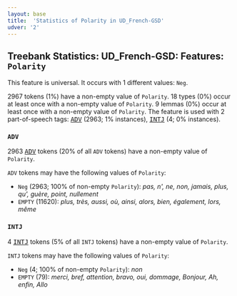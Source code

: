 ```yaml
---
layout: base
title:  'Statistics of Polarity in UD_French-GSD'
udver: '2'
---
```


## Treebank Statistics: UD_French-GSD: Features: `Polarity`

This feature is universal.
It occurs with 1 different values: `Neg`.

2967 tokens (1%) have a non-empty value of `Polarity`.
18 types (0%) occur at least once with a non-empty value of `Polarity`.
9 lemmas (0%) occur at least once with a non-empty value of `Polarity`.
The feature is used with 2 part-of-speech tags: <tt><a href="fr_gsd-pos-ADV.html">ADV</a></tt> (2963; 1% instances), <tt><a href="fr_gsd-pos-INTJ.html">INTJ</a></tt> (4; 0% instances).

### `ADV`

2963 <tt><a href="fr_gsd-pos-ADV.html">ADV</a></tt> tokens (20% of all `ADV` tokens) have a non-empty value of `Polarity`.

`ADV` tokens may have the following values of `Polarity`:

* `Neg` (2963; 100% of non-empty `Polarity`): <em>pas, n', ne, non, jamais, plus, qu', guère, point, nullement</em>
* `EMPTY` (11620): <em>plus, très, aussi, où, ainsi, alors, bien, également, lors, même</em>

### `INTJ`

4 <tt><a href="fr_gsd-pos-INTJ.html">INTJ</a></tt> tokens (5% of all `INTJ` tokens) have a non-empty value of `Polarity`.

`INTJ` tokens may have the following values of `Polarity`:

* `Neg` (4; 100% of non-empty `Polarity`): <em>non</em>
* `EMPTY` (79): <em>merci, bref, attention, bravo, oui, dommage, Bonjour, Ah, enfin, Allo</em>

